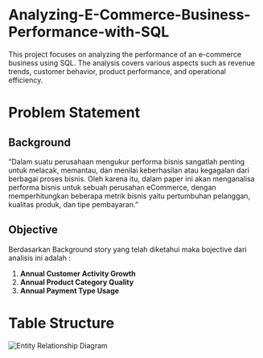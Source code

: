 # Analyzing-E-Commerce-Business-Performance-with-SQL
This project focuses on analyzing the performance of an e-commerce business using SQL. The analysis covers various aspects such as revenue trends, customer behavior, product performance, and operational efficiency.

# Problem Statement
## Background
“Dalam suatu perusahaan mengukur performa bisnis sangatlah penting untuk melacak, memantau, dan menilai keberhasilan atau kegagalan dari berbagai proses bisnis. Oleh karena itu, dalam paper ini akan menganalisa performa bisnis untuk sebuah perusahan eCommerce,  dengan memperhitungkan beberapa metrik bisnis yaitu pertumbuhan pelanggan, kualitas produk, dan tipe pembayaran.”

## Objective
Berdasarkan Background story yang telah diketahui maka bojective dari analisis ini adalah :
1.  **Annual Customer Activity Growth**
2.  **Annual Product Category Quality**
3.  **Annual Payment Type Usage**

# Table Structure
![Entity Relationship Diagram](https://drive.google.com/drive/folders/1dM3XXGO58xRZTeXjxVEyPxYXJULWFtdg)

